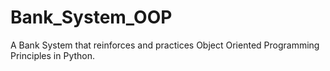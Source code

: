 # Bank_System_OOP

A Bank System that reinforces and practices Object Oriented Programming Principles in Python. 

